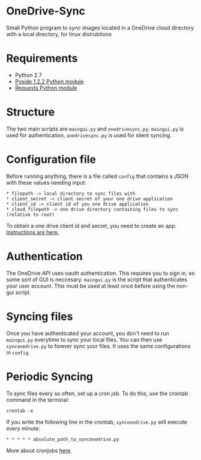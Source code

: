 # OneDrive-Sync
Small Python program to sync images located in a OneDrive cloud directory with a local directory, for linux distrubtions

# Requirements
* Python 2.7
* [Pyside 1.2.2 Python module](https://pypi.python.org/pypi/PySide) 
* [Requests Python module](http://www.python-requests.org/en/latest/) 

# Structure
The two main scripts are `maingui.py` and `onedrivesync.py`. `maingui.py` is used for authentication, `onedrivesync.py` is used for silent syncing.

# Configuration file
Before running anything, there is a file called `config` that contains a JSON with these values needing input:

	* filepath -> local directory to sync files with
	* client_secret -> client secret of your one drive application
	* client_id -> client id of you one drive application
	* cloud_filepath -> one drive directory containing files to sync (relative to root)

To obtain a one drive client id and secret, you need to create an app. [Instructions are here.](https://dev.onedrive.com/README.htm) 

# Authentication
The OneDrive API uses oauth authentication. This requires you to sign in, so some sort of GUI is neccesary. `maingui.py` is the script that authenticates your user account. This must be used at least once before using the non-gui script.

# Syncing files
Once you have authenticated your account, you don't need to run `maingui.py` everytime to sync your local files. You can then use `synconedrive.py` to forever sync your files. It uses the same configurations in `config`.


# Periodic Syncing
To sync files every so often, set up a cron job. To do this, use the crontab command in the terminal:

`crontab -e`

If you write the following line in the crontab, `synconedrive.py` will execute every minute:

`* * * * * absolute_path_to_synconedrive.py`

More about cronjobs [here](https://code.google.com/p/ncrontab/wiki/CrontabExamples).
